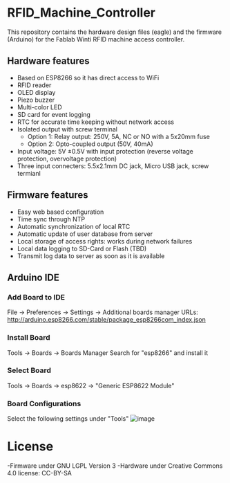 # RFID_Machine_Controller
This repository contains the hardware design files (eagle) and the firmware (Arduino) for the Fablab Winti RFID machine access controller. 
## Hardware features
- Based on ESP8266 so it has direct access to WiFi
- RFID reader 
- OLED display
- Piezo buzzer
- Multi-color LED
- SD card for event logging
- RTC for accurate time keeping without network access
- Isolated output with screw terminal
  - Option 1: Relay output: 250V, 5A, NC or NO with a 5x20mm fuse
  - Option 2: Opto-coupled output (50V, 40mA)
- Input voltage: 5V ±0.5V with input protection (reverse voltage protection, overvoltage protection)
- Three input connecters: 5.5x2.1mm DC jack, Micro USB jack, screw termianl

## Firmware features
- Easy web based configuration
- Time sync through NTP
- Automatic synchronization of local RTC 
- Automatic update of user database from server
- Local storage of access rights: works during network failures
- Local data logging to SD-Card or Flash (TBD)
- Transmit log data to server as soon as it is available

## Arduino IDE
### Add Board to IDE
File -> Preferences -> Settings -> Additional boards manager URLs: http://arduino.esp8266.com/stable/package_esp8266com_index.json  
### Install Board
Tools -> Boards -> Boards Manager
Search for "esp8266" and install it
### Select Board
Tools -> Boards -> esp8622 -> "Generic ESP8622 Module"
### Board Configurations
Select the following settings under "Tools"
![image](https://github.com/user-attachments/assets/e9b4005c-9c74-44d9-99d8-364a309bd660)




# License
-Firmware under GNU LGPL Version 3
-Hardware under Creative Commons 4.0 license: CC-BY-SA

